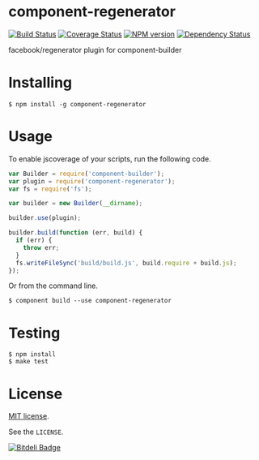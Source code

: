 # component-regenerator

[![Build Status](https://travis-ci.org/kazupon/component-regenerator.png?branch=master)](https://travis-ci.org/kazupon/component-regenerator) [![Coverage Status](https://coveralls.io/repos/kazupon/component-regenerator/badge.png)](https://coveralls.io/r/kazupon/component-regenerator) [![NPM version](https://badge.fury.io/js/component-regenerator.png)](http://badge.fury.io/js/component-regenerator) [![Dependency Status](https://david-dm.org/kazupon/component-regenerator.png)](https://david-dm.org/kazupon/component-regenerator)

facebook/regenerator plugin for component-builder

# Installing

```
$ npm install -g component-regenerator
```

# Usage

To enable jscoverage of your scripts, run the following code.

```js
var Builder = require('component-builder');
var plugin = require('component-regenerator');
var fs = require('fs');

var builder = new Builder(__dirname);

builder.use(plugin);

builder.build(function (err, build) {
  if (err) {
    throw err;
  }
  fs.writeFileSync('build/build.js', build.require + build.js);
});
```

Or from the command line.

```
$ component build --use component-regenerator
```

# Testing

```
$ npm install
$ make test
```

# License

[MIT license](http://www.opensource.org/licenses/mit-license.php).

See the `LICENSE`.

[![Bitdeli Badge](https://d2weczhvl823v0.cloudfront.net/kazupon/component-regenerator/trend.png)](https://bitdeli.com/free "Bitdeli Badge")

